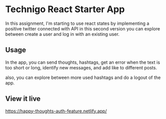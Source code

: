 # Technigo React Starter App

In this assignment, I'm starting to use react states by implementing a positive twitter connected with API in this second version you can explore between create a user and log in with an existing user. 

## Usage

In the app, you can send thoughts, hashtags,  get an error when the text is too short or long, identify new messages, and add like to different posts.

also, you can explore between more used hashtags and do a logout of the app. 
## View it live

https://happy-thoughts-auth-feature.netlify.app/

